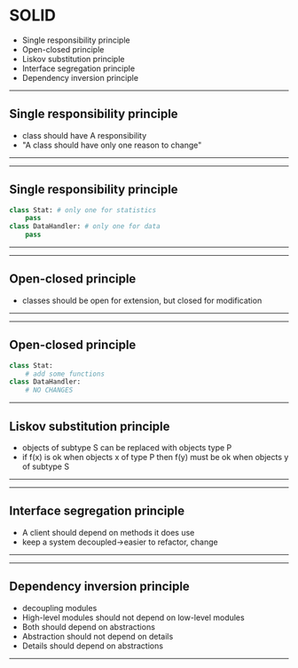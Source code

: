 # SOLID
  - Single responsibility principle
  - Open-closed principle
  - Liskov substitution principle
  - Interface segregation principle
  - Dependency inversion principle

---
## Single responsibility principle
  - class should have A responsibility
  - "A class should have only one reason to change"
---
---
## Single responsibility principle
```python
class Stat: # only one for statistics
	pass
class DataHandler: # only one for data 
	pass
```
---
---
## Open-closed principle
  - classes should be open for extension, but closed for modification
---
---
## Open-closed principle
```python
class Stat:
    # add some functions
class DataHandler:
    # NO CHANGES
```
---
## Liskov substitution principle
  - objects of subtype S can be replaced with objects type P
  - if f(x) is ok when objects x of type P then f(y) must be ok when objects y of subtype S  
---
---
## Interface segregation principle
  - A client should depend on methods it does use
  - keep a system decoupled->easier to refactor, change
---
---
## Dependency inversion principle
  - decoupling modules
  - High-level modules should not depend on low-level modules
  - Both should depend on abstractions
  - Abstraction should not depend on details
  - Details should depend on abstractions
---
  